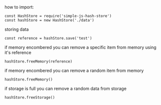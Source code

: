 how to import:
```
const HashStore = require('simple-js-hash-store')
const hashStore = new HashStore('./data')
```
storing data
```
const reference = hashStore.save('test')
```
if memory encombered you can remove a specific item from memory using it's reference
```
hashStore.freeMemory(reference)
```
if memory encombered you can remove a random item from memory
```
hashStore.freeMemory()
```
if storage is full you can remove a random data from storage
```
hashStore.freeStorage()
```
